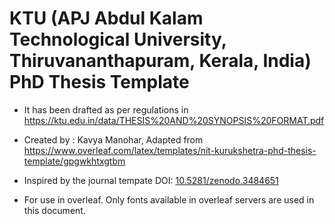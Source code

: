 # KTU (APJ Abdul Kalam Technological University, Thiruvananthapuram, Kerala, India) PhD Thesis Template 

- It has been drafted as per regulations in https://ktu.edu.in/data/THESIS%20AND%20SYNOPSIS%20FORMAT.pdf

- Created by : Kavya Manohar, Adapted from https://www.overleaf.com/latex/templates/nit-kurukshetra-phd-thesis-template/gpgwkhtxgtbm

- Inspired by the journal tempate DOI: [10.5281/zenodo.3484651](https://zenodo.org/record/3484651#.X0PdDy2w3kI)

-  For use in overleaf. Only fonts available in overleaf servers are used in this document. 


